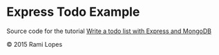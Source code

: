 # Express Todo Example

Source code for the tutorial [Write a todo list with Express and MongoDB](http://dreamerslab.com/blog/en/write-a-todo-list-with-express-and-mongodb/)

© 2015 Rami Lopes 